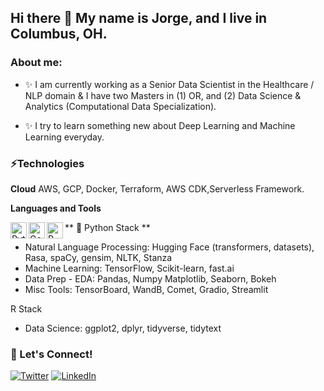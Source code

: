 ## Hi there 👋 My name is Jorge, and I live in Columbus, OH.

### About me:

* :sparkles: I am currently working as a Senior Data Scientist in the Healthcare / NLP domain & I have two Masters in (1) OR, and (2) Data Science & Analytics (Computational Data Specialization).

-  :sparkles: I try to learn something new about Deep Learning and Machine Learning everyday.


### ⚡Technologies 

**Cloud**
AWS, GCP, Docker, Terraform, AWS CDK,Serverless Framework.



**Languages and Tools**

<img align="left" alt="Python" width="26px" src="https://cdn.jsdelivr.net/npm/simple-icons@3.6.1/icons/python.svg" />
<img align="left" alt="Go" width="26px" src="https://cdn.jsdelivr.net/npm/simple-icons@3.6.1/icons/go.svg" />
<img align="left" alt="R" width="26px" src="https://cdn.jsdelivr.net/npm/simple-icons@3.6.1/icons/rstudio.svg"/></a>

** 🐍 Python Stack **
- Natural Language Processing: Hugging Face (transformers, datasets), Rasa, spaCy, gensim, NLTK, Stanza
- Machine Learning: TensorFlow, Scikit-learn, fast.ai
- Data Prep - EDA: Pandas, Numpy Matplotlib, Seaborn, Bokeh
- Misc Tools: TensorBoard, WandB, Comet, Gradio, Streamlit

R Stack
- Data Science: ggplot2, dplyr, tidyverse, tidytext



### 🔗 Let's Connect!

<a href="https://twitter.com/jorge_utd" target="_blank"><img alt="Twitter" src="https://img.shields.io/badge/twitter-%231DA1F2.svg?&style=for-the-badge&logo=twitter&logoColor=white" /></a>
<a href="https://www.linkedin.com/in/jorge-lopez-grisman-b1197953/" target="_blank"><img alt="LinkedIn" src="https://img.shields.io/badge/linkedin-%230077B5.svg?&style=for-the-badge&logo=linkedin&logoColor=white" /></a>
